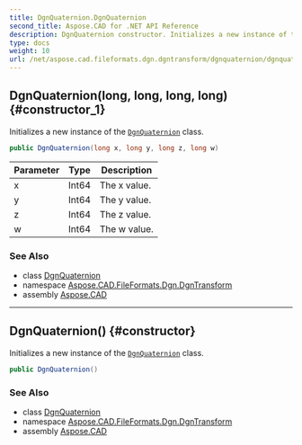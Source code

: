 ```yaml
---
title: DgnQuaternion.DgnQuaternion
second_title: Aspose.CAD for .NET API Reference
description: DgnQuaternion constructor. Initializes a new instance of the DgnQuaternion class
type: docs
weight: 10
url: /net/aspose.cad.fileformats.dgn.dgntransform/dgnquaternion/dgnquaternion/
---
```

## DgnQuaternion(long, long, long, long) {#constructor_1}

Initializes a new instance of the [`DgnQuaternion`](../) class.

```csharp
public DgnQuaternion(long x, long y, long z, long w)
```

| Parameter | Type | Description |
| --- | --- | --- |
| x | Int64 | The x value. |
| y | Int64 | The y value. |
| z | Int64 | The z value. |
| w | Int64 | The w value. |

### See Also

* class [DgnQuaternion](../)
* namespace [Aspose.CAD.FileFormats.Dgn.DgnTransform](../../../aspose.cad.fileformats.dgn.dgntransform/)
* assembly [Aspose.CAD](../../../)

---

## DgnQuaternion() {#constructor}

Initializes a new instance of the [`DgnQuaternion`](../) class.

```csharp
public DgnQuaternion()
```

### See Also

* class [DgnQuaternion](../)
* namespace [Aspose.CAD.FileFormats.Dgn.DgnTransform](../../../aspose.cad.fileformats.dgn.dgntransform/)
* assembly [Aspose.CAD](../../../)


